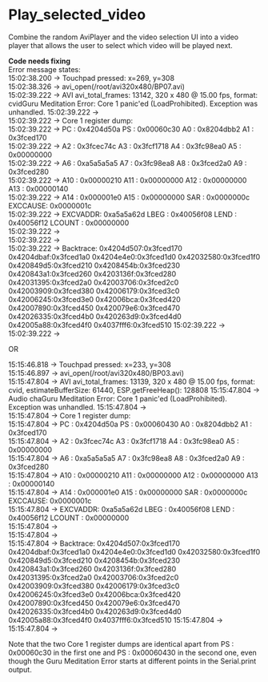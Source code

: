# Play_selected_video
Combine the random AviPlayer and the video selection UI into a video player that allows the user to select which video will be played next.

**Code needs fixing**                                                            
Error message states:                                                            
15:02:38.200 -> Touchpad pressed: x=269, y=308                                                            
15:02:38.326 -> avi_open(/root/avi320x480/BP07.avi)                                                            
15:02:39.222 -> AVI avi_total_frames: 13142, 320 x 480 @ 15.00 fps, format: cvidGuru Meditation Error: Core  1 panic'ed (LoadProhibited). Exception was unhandled.
15:02:39.222 ->                                                             
15:02:39.222 -> Core  1 register dump:                                                            
15:02:39.222 -> PC      : 0x4204d50a  PS      : 0x00060c30  A0      : 0x8204dbb2  A1      : 0x3fced170  
15:02:39.222 -> A2      : 0x3fcec74c  A3      : 0x3fcf1718  A4      : 0x3fc98ea0  A5      : 0x00000000  
15:02:39.222 -> A6      : 0xa5a5a5a5  A7      : 0x3fc98ea8  A8      : 0x3fced2a0  A9      : 0x3fced280  
15:02:39.222 -> A10     : 0x00000210  A11     : 0x00000000  A12     : 0x00000000  A13     : 0x00000140  
15:02:39.222 -> A14     : 0x000001e0  A15     : 0x00000000  SAR     : 0x0000000c  EXCCAUSE: 0x0000001c  
15:02:39.222 -> EXCVADDR: 0xa5a5a62d  LBEG    : 0x40056f08  LEND    : 0x40056f12  LCOUNT  : 0x00000000  
15:02:39.222 ->                                                             
15:02:39.222 ->                                                             
15:02:39.222 -> Backtrace: 0x4204d507:0x3fced170 0x4204dbaf:0x3fced1a0 0x4204e4e0:0x3fced1d0 0x42032580:0x3fced1f0 0x420849d5:0x3fced210 0x4208454b:0x3fced230 0x420843a1:0x3fced260 0x4203136f:0x3fced280 0x42031395:0x3fced2a0 0x42003706:0x3fced2c0 0x42003909:0x3fced380 0x42006179:0x3fced3c0 0x42006245:0x3fced3e0 0x42006bca:0x3fced420 0x42007890:0x3fced450 0x420079e6:0x3fced470 0x42026335:0x3fced4b0 0x420263d9:0x3fced4d0 0x42005a88:0x3fced4f0 0x4037fff6:0x3fced510
15:02:39.222 ->                                                             
15:02:39.222 ->                                                             
                                                            
                                                            
OR                                                            
                                                            
                                                            
15:15:46.818 -> Touchpad pressed: x=233, y=308                                                            
15:15:46.897 -> avi_open(/root/avi320x480/BP03.avi)                                                            
15:15:47.804 -> AVI avi_total_frames: 13139, 320 x 480 @ 15.00 fps, format: cvid, estimateBufferSize: 61440, ESP.getFreeHeap(): 128808
15:15:47.804 -> Audio chaGuru Meditation Error: Core  1 panic'ed (LoadProhibited). Exception was unhandled.
15:15:47.804 ->                                                             
15:15:47.804 -> Core  1 register dump:                                                            
15:15:47.804 -> PC      : 0x4204d50a  PS      : 0x00060430  A0      : 0x8204dbb2  A1      : 0x3fced170  
15:15:47.804 -> A2      : 0x3fcec74c  A3      : 0x3fcf1718  A4      : 0x3fc98ea0  A5      : 0x00000000  
15:15:47.804 -> A6      : 0xa5a5a5a5  A7      : 0x3fc98ea8  A8      : 0x3fced2a0  A9      : 0x3fced280  
15:15:47.804 -> A10     : 0x00000210  A11     : 0x00000000  A12     : 0x00000000  A13     : 0x00000140  
15:15:47.804 -> A14     : 0x000001e0  A15     : 0x00000000  SAR     : 0x0000000c  EXCCAUSE: 0x0000001c  
15:15:47.804 -> EXCVADDR: 0xa5a5a62d  LBEG    : 0x40056f08  LEND    : 0x40056f12  LCOUNT  : 0x00000000  
15:15:47.804 ->                                                             
15:15:47.804 ->                                                             
15:15:47.804 -> Backtrace: 0x4204d507:0x3fced170 0x4204dbaf:0x3fced1a0 0x4204e4e0:0x3fced1d0 0x42032580:0x3fced1f0 0x420849d5:0x3fced210 0x4208454b:0x3fced230 0x420843a1:0x3fced260 0x4203136f:0x3fced280 0x42031395:0x3fced2a0 0x42003706:0x3fced2c0 0x42003909:0x3fced380 0x42006179:0x3fced3c0 0x42006245:0x3fced3e0 0x42006bca:0x3fced420 0x42007890:0x3fced450 0x420079e6:0x3fced470 0x42026335:0x3fced4b0 0x420263d9:0x3fced4d0 0x42005a88:0x3fced4f0 0x4037fff6:0x3fced510
15:15:47.804 ->                                                             
15:15:47.804 ->                                                             
                                                            
Note that the two Core 1 register dumps are identical apart from PS : 0x00060c30 in the first one and  PS : 0x00060430 in the second one, even though the Guru Meditation Error starts at different points in the Serial.print output.
